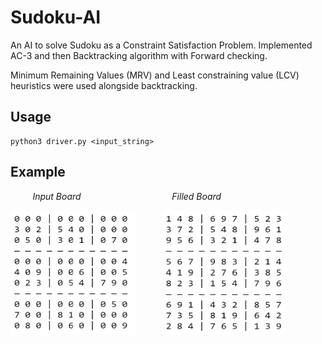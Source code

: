 # Sudoku-AI
An AI to solve Sudoku as a Constraint Satisfaction Problem. Implemented AC-3 and then Backtracking algorithm with Forward checking.

Minimum Remaining Values (MRV) and Least constraining value (LCV) heuristics were used alongside backtracking.

## Usage
```
python3 driver.py <input_string>
```

## Example


<p>
  <em>&nbsp;&nbsp;&nbsp;&nbsp;&nbsp;&nbsp;&nbsp;&nbsp;&nbsp;Input Board</em>
  <em>&nbsp;&nbsp;&nbsp;&nbsp;&nbsp;&nbsp;&nbsp;&nbsp;&nbsp;&nbsp;&nbsp;&nbsp;&nbsp;&nbsp;&nbsp;&nbsp;&nbsp;&nbsp;&nbsp;&nbsp;&nbsp;&nbsp;&nbsp;&nbsp;&nbsp;&nbsp;&nbsp;&nbsp;&nbsp;&nbsp;&nbsp;&nbsp;&nbsp;&nbsp;&nbsp;</em>
  <em>Filled Board</em>
</p>

<p>
  <img width="200" height="200" src="https://github.com/ekjyot07/Sudoku-AI/blob/main/images/inputBoard.png" /> 
  <em>&nbsp;&nbsp;&nbsp;&nbsp;&nbsp;&nbsp;&nbsp;&nbsp;&nbsp;</em>
  <img width="200" height="200" src="https://github.com/ekjyot07/Sudoku-AI/blob/main/images/filledBoard.png" />
</p>

